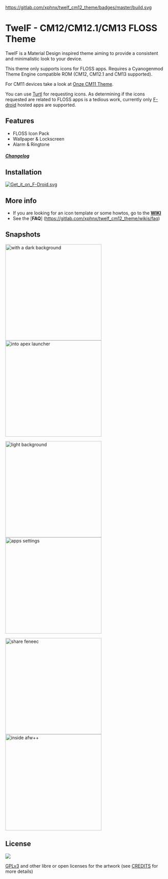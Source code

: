 https://gitlab.com/xphnx/twelf_cm12_theme/badges/master/build.svg

# TwelF - CM12/CM12.1/CM13 FLOSS Theme

TwelF is a Material Design inspired theme aiming to provide a consistent and minimalistic look to your device.

This theme only supports icons for FLOSS apps. Requires a Cyanogenmod Theme Engine compatible ROM (CM12, CM12.1 and CM13 supported). 
 
For CM11 devices take a look at [Onze CM11 Theme](https://gitlab.com/xphnx/onze_cm11_theme).

You can use [Turtl](https://f-droid.org/repository/browse/?fdid=org.xphnx.iconsubmit) for requesting icons. As determining if the icons requested are related to FLOSS apps is a tedious work, currently only [F-droid](https://f-droid.org/) hosted apps are supported.

## Features

* FLOSS Icon Pack
* Wallpaper & Lockscreen 
* Alarm & Ringtone

##### [Changelog](https://gitlab.com/xphnx/twelf_cm12_theme/blob/master/CHANGELOG.md)


## Installation

[![Get_it_on_F-Droid.svg](https://gitlab.com/uploads/xphnx/twelf_cm12_theme/a4649863bd/Get_it_on_F-Droid.svg.png)](https://f-droid.org/app/org.twelf.cmtheme)

## More info

 * If you are looking for an icon template or some howtos, go to the [**WIKI**](https://gitlab.com/xphnx/twelf_cm12_theme/wikis/home)
 * See the [**FAQ**] (https://gitlab.com/xphnx/twelf_cm12_theme/wikis/faq)

## Snapshots

<img src="https://gitlab.com/xphnx/twelf_cm12_theme/uploads/97c6faf3cad4619e8079327a5e3d3ac4/Screenshot_2015-05-23-07-53-03.png" 
alt="with a dark background" width="300" />
<img src="https://gitlab.com/xphnx/twelf_cm12_theme/uploads/b0ef81d60e8f4470e41cfec54c4a85b0/Screenshot_2015-05-23-21-03-30.png" 
alt="into apex launcher" width="300" />

<img src="https://gitlab.com/xphnx/twelf_cm12_theme/uploads/081953c26fe1f8d30276f1d16bb0f672/Screenshot_2015-05-22-10-51-04.png" 
alt="light background" width="300" />
<img src="https://gitlab.com/xphnx/twelf_cm12_theme/uploads/cec2077cb5bb09008b98d7c8681af67c/Screenshot_2015-05-22-23-47-06.png" 
alt="apps settings" width="300" />

<img src="https://gitlab.com/xphnx/twelf_cm12_theme/uploads/27787db387074995a36f18c262f4abba/Screenshot_2015-06-09-22-21-20.png" 
alt="share feneec" width="300" />
<img src="https://gitlab.com/xphnx/twelf_cm12_theme/uploads/a49b1be4708a70c2e3c554342ba21edb/Screenshot_2015-05-22-23-55-18.png" 
alt="inside afw++" width="300" />

## License

<img src="https://gnu.org/graphics/gplv3-127x51.png" />

[GPLv3](http://www.gnu.org/licenses/gpl-3.0.html) and other libre or open licenses for the artwork (see [CREDITS](https://gitlab.com/xphnx/twelf_cm12_theme/blob/master/CREDITS.md) for more details)
